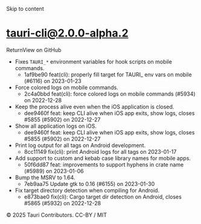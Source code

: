 Skip to content
# tauri-cli@2.0.0-alpha.2
ReturnView on GitHub
  * Fixes `TAURI_*` environment variables for hook scripts on mobile commands. 
    * 1af9be90 feat(cli): properly fill target for TAURI_ env vars on mobile (#6116) on 2023-01-23
  * Force colored logs on mobile commands. 
    * 2c4a0bbd feat(cli): force colored logs on mobile commands (#5934) on 2022-12-28
  * Keep the process alive even when the iOS application is closed. 
    * dee9460f feat: keep CLI alive when iOS app exits, show logs, closes #5855 (#5902) on 2022-12-27
  * Show all application logs on iOS. 
    * dee9460f feat: keep CLI alive when iOS app exits, show logs, closes #5855 (#5902) on 2022-12-27
  * Print log output for all tags on Android development. 
    * 8cc11149 fix(cli): print Android logs for all tags on 2023-01-17
  * Add support to custom and kebab case library names for mobile apps. 
    * 50f6dd87 feat: improvements to support hyphens in crate name (#5989) on 2023-01-06
  * Bump the MSRV to 1.64. 
    * 7eb9aa75 Update gtk to 0.16 (#6155) on 2023-01-30
  * Fix target directory detection when compiling for Android. 
    * e873bae0 fix(cli): Cargo target dir detection on Android, closes #5865 (#5932) on 2022-12-28


© 2025 Tauri Contributors. CC-BY / MIT
